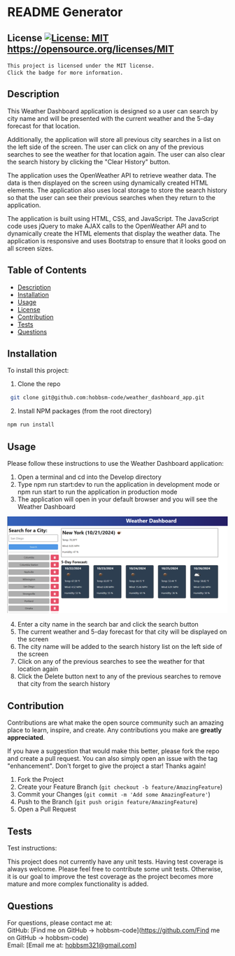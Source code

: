 # README Generator  
  ## License [![License: MIT](https://img.shields.io/badge/License-MIT-yellow.svg)](https://opensource.org/licenses/MIT)  https://opensource.org/licenses/MIT  
    This project is licensed under the MIT license. 
    Click the badge for more information.  
  ## Description  
  This Weather Dashboard application is designed so a user can search by city name and will be presented with the current weather and the 5-day forecast for that location. 

  Additionally, the application will store all previous city searches in a list on the left side of the screen. The user can click on any of the previous searches to see the weather for that location again. The user can also clear the search history by clicking the "Clear History" button.

  The application uses the OpenWeather API to retrieve weather data. The data is then displayed on the screen using dynamically created HTML elements. The application also uses local storage to store the search history so that the user can see their previous searches when they return to the application.

  The application is built using HTML, CSS, and JavaScript. The JavaScript code uses jQuery to make AJAX calls to the OpenWeather API and to dynamically create the HTML elements that display the weather data. The application is responsive and uses Bootstrap to ensure that it looks good on all screen sizes.


  ## Table of Contents  
  - [Description](#description)  
  - [Installation](#installation)  
  - [Usage](#usage)  
  - [License](#license)  
  - [Contribution](#contribution)  
  - [Tests](#tests)  
  - [Questions](#questions)  
  ## Installation  
  To install this project:  

  1. Clone the repo
   ```sh
    git clone git@github.com:hobbsm-code/weather_dashboard_app.git
   ```
  2. Install NPM packages (from the root directory)
   ```sh
   npm run install
   ```

  ## Usage  
  Please follow these instructions to use the Weather Dashboard application:

  1. Open a terminal and cd into the Develop directory
  2. Type npm run start:dev to run the application in development mode or npm run start to run the application in production mode
  3. The application will open in your default browser and you will see the Weather Dashboard

  <div align="center">
  <img src="assets/Weather_dashboard_screenshot.png" alt="Weather Dashboard Screenshot" width="1200">
  </div>

  4. Enter a city name in the search bar and click the search button
  5. The current weather and 5-day forecast for that city will be displayed on the screen
  6. The city name will be added to the search history list on the left side of the screen
  7. Click on any of the previous searches to see the weather for that location again
  8. Click the Delete button next to any of the previous searches to remove that city from the search history
  
  
  ## Contribution  
  Contributions are what make the open source community such an amazing place to learn, inspire, and create. Any contributions you make are **greatly appreciated**.

  If you have a suggestion that would make this better, please fork the repo and create a pull request. You can also simply open an issue with the tag "enhancement".
  Don't forget to give the project a star! Thanks again!

  1. Fork the Project
  2. Create your Feature Branch (`git checkout -b feature/AmazingFeature`)
  3. Commit your Changes (`git commit -m 'Add some AmazingFeature'`)
  4. Push to the Branch (`git push origin feature/AmazingFeature`)
  5. Open a Pull Request

  ## Tests  
  Test instructions:  

  This project does not currently have any unit tests. Having test coverage is always welcome. Please feel free to contribute some unit tests. Otherwise, it is our goal to improve the test coverage as the project becomes more mature and more complex functionality is added.

  ## Questions  
  For questions, please contact me at:  
  GitHub: [Find me on GitHub ->  hobbsm-code](https://github.com/Find me on GitHub ->  hobbsm-code)  
  Email: [Email me at: hobbsm321@gmail.com]  
  